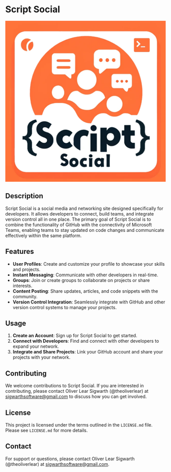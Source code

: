 # Script Social
<img src="angular/assets/images/logo/script_social_cropped.png">

## Description
Script Social is a social media and networking site designed specifically for
developers. It allows developers to connect, build teams, and integrate 
version control all in one place. The primary goal of Script Social is to 
combine the functionality of GitHub with the connectivity of Microsoft Teams,
enabling teams to stay updated on code changes and communicate effectively 
within the same platform.

## Features
- **User Profiles**: Create and customize your profile to showcase your skills and projects.
- **Instant Messaging**: Communicate with other developers in real-time.
- **Groups**: Join or create groups to collaborate on projects or share interests.
- **Content Posting**: Share updates, articles, and code snippets with the community.
- **Version Control Integration**: Seamlessly integrate with GitHub and other version control systems to manage your projects.

## Usage
1. **Create an Account**: Sign up for Script Social to get started.
2. **Connect with Developers**: Find and connect with other developers to expand your network.
3. **Integrate and Share Projects**: Link your GitHub account and share your projects with your network.

## Contributing
We welcome contributions to Script Social. If you are interested in
contributing, please contact Oliver Lear Sigwarth (@theoliverlear) at 
[sigwarthsoftware@gmail.com](mailto:sigwarthsoftware@gmail.com) to discuss 
how you can get involved.

## License
This project is licensed under the terms outlined in the `LICENSE.md` file. 
Please see `LICENSE.md` for more details.

## Contact
For support or questions, please contact Oliver Lear Sigwarth (@theoliverlear)
at [sigwarthsoftware@gmail.com](mailto:sigwarthsoftware@gmail.com).